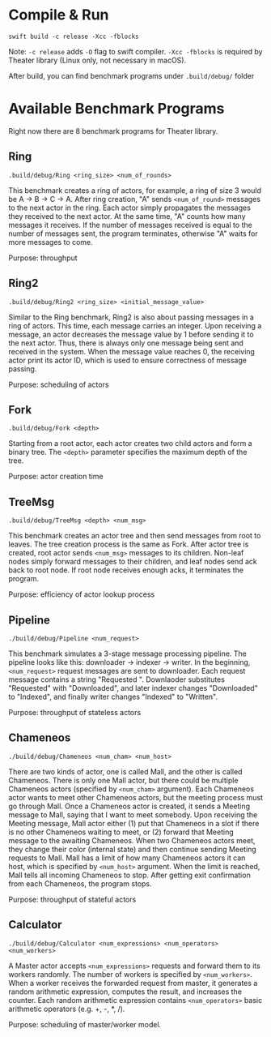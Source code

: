 # Compile & Run #

	swift build -c release -Xcc -fblocks

Note: `-c release` adds `-O` flag to swift compiler. `-Xcc -fblocks` is
required by Theater library (Linux only, not necessary in macOS).

After build, you can find benchmark programs under `.build/debug/` folder

# Available Benchmark Programs #

Right now there are 8 benchmark programs for Theater library.

## Ring ##

	.build/debug/Ring <ring_size> <num_of_rounds>

This benchmark creates a ring of actors, for example, a ring of size 3 would be
A -> B -> C -> A. After ring creation, "A" sends `<num_of_round>` messages to
the next actor in the ring. Each actor simply propagates the messages they
received to the next actor. At the same time, "A" counts how many messages it
receives. If the number of messages received is equal to the number of messages
sent, the program terminates, otherwise "A" waits for more messages to come. 

Purpose: throughput

## Ring2 ##

	.build/debug/Ring2 <ring_size> <initial_message_value>

Similar to the Ring benchmark, Ring2 is also about passing messages in a ring
of actors. This time, each message carries an integer. Upon receiving a
message, an actor decreases the message value by 1 before sending it to the
next actor.  Thus, there is always only one message being sent and received in
the system. When the message value reaches 0, the receiving actor print its
actor ID, which is used to ensure correctness of message passing.

Purpose: scheduling of actors 

## Fork ##

	.build/debug/Fork <depth>

Starting from a root actor, each actor creates two child actors and form a
binary tree. The `<depth>` parameter specifies the maximum depth of the tree.

Purpose: actor creation time

## TreeMsg ##

	.build/debug/TreeMsg <depth> <num_msg>

This benchmark creates an actor tree and then send messages from root to
leaves. The tree creation process is the same as Fork. After actor tree is
created, root actor sends `<num_msg>` messages to its children. Non-leaf nodes
simply forward messages to their children, and leaf nodes send ack back to root
node. If root node receives enough acks, it terminates the program.

Purpose: efficiency of actor lookup process 

## Pipeline ##

	./build/debug/Pipeline <num_request>

This benchmark simulates a 3-stage message processing pipeline. The pipeline
looks like this: downloader -> indexer -> writer. In the beginning,
`<num_request>` request messages are sent to downloader. Each request message
contains a string "Requested <id>". Downlaoder substitutes "Requested" with
"Downloaded", and later indexer changes "Downloaded" to "Indexed", and finally
writer changes "Indexed" to "Written".

Purpose: throughput of stateless actors

## Chameneos ##

	./build/debug/Chameneos <num_cham> <num_host>

There are two kinds of actor, one is called Mall, and the other is called
Chameneos. There is only one Mall actor, but there could be multiple Chameneos
actors (specified by `<num_cham>` argument). Each Chameneos actor wants to meet
other Chameneos actors, but the meeting process must go through Mall. Once
a Chameneos actor is created, it sends a Meeting message to Mall, saying that I
want to meet somebody. Upon receiving the Meeting message, Mall actor either (1)
put that Chameneos in a slot if there is no other Chameneos waiting to meet, or
(2) forward that Meeting message to the awaiting Chameneos. When two Chameneos
actors meet, they change their color (internal state) and then continue sending
Meeting requests to Mall. Mall has a limit of how many Chameneos actors it can
host, which is specified by `<num_host>` argument. When the limit is reached,
Mall tells all incoming Chameneos to stop. After getting exit confirmation from
each Chameneos, the program stops.

Purpose: throughput of stateful actors

## Calculator ##

	./build/debug/Calculator <num_expressions> <num_operators> <num_workers>

A Master actor accepts `<num_expressions>` requests and forward them to its
workers randomly. The number of workers is specified by `<num_workers>`. When a
worker receives the forwarded request from master, it generates a random
arithmetic expression, computes the result, and increases the counter.  Each
random arithmetic expression contains `<num_operators>` basic arithmetic
operators (e.g. +, -, *, /).

Purpose: scheduling of master/worker model.
